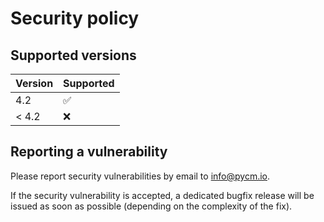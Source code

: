 # Security policy

## Supported versions

| Version       | Supported          |
| ------------- | ------------------ |
| 4.2           | :white_check_mark: |
| < 4.2         | :x:                |

## Reporting a vulnerability

Please report security vulnerabilities by email to [info@pycm.io](mailto:info@pycm.io "info@pycm.io").

If the security vulnerability is accepted, a dedicated bugfix release will be issued as soon as possible (depending on the complexity of the fix).
